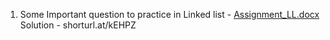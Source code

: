1. Some Important question to practice in Linked list - [Assignment_LL.docx](https://github.com/Nipuntank/DSA-Cpp-/files/9722226/Assignment_LL.docx)
Solution - shorturl.at/kEHPZ
